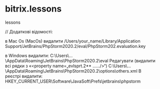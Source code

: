 # bitrix.lessons
lessons


// Додаткові відомості:

в Mac Os (MacOs) видалити
/Users/your_name/Library/Application Support/JetBrains/PhpStorm2020.2/eval/PhpStorm202.evaluation.key

в Windows видалити:
  C:\Users\…\AppData\Roaming\JetBrains\PhpStorm2020.2\eval
Редагувати (видалити всі рядки з «<property name=„evlsprt.2** ……/>“)
  C:\Users\…\AppData\Roaming\JetBrains\PhpStorm2020.2\options\others.xml
В реєстрі видалити:
  HKEY_CURRENT_USER\Software\JavaSoft\Prefs\jetbrains\phpstorm
